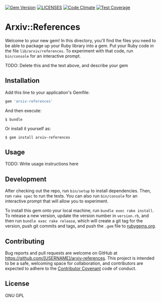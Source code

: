 [![Gem Version](https://badge.fury.io/rb/arxiv-references.svg)](https://badge.fury.io/rb/arxiv-references)
[![LICENSES](https://img.shields.io/badge/LICENSE-GPL-blue.svg)](https://img.shields.io/badge/LICENSE-GPL-blue.svg)
[![Code Climate](https://codeclimate.com/github/nishimuuu/Arxiv-references/badges/gpa.svg)](https://codeclimate.com/github/nishimuuu/Arxiv-references)
[![Test Coverage](https://codeclimate.com/github/nishimuuu/Arxiv-references/badges/coverage.svg)](https://codeclimate.com/github/nishimuuu/Arxiv-references/coverage)
# Arxiv::References

Welcome to your new gem! In this directory, you'll find the files you need to be able to package up your Ruby library into a gem. Put your Ruby code in the file `lib/arxiv/references`. To experiment with that code, run `bin/console` for an interactive prompt.

TODO: Delete this and the text above, and describe your gem

## Installation

Add this line to your application's Gemfile:

```ruby
gem 'arxiv-references'
```

And then execute:

    $ bundle

Or install it yourself as:

    $ gem install arxiv-references

## Usage

TODO: Write usage instructions here

## Development

After checking out the repo, run `bin/setup` to install dependencies. Then, run `rake spec` to run the tests. You can also run `bin/console` for an interactive prompt that will allow you to experiment.

To install this gem onto your local machine, run `bundle exec rake install`. To release a new version, update the version number in `version.rb`, and then run `bundle exec rake release`, which will create a git tag for the version, push git commits and tags, and push the `.gem` file to [rubygems.org](https://rubygems.org).

## Contributing

Bug reports and pull requests are welcome on GitHub at https://github.com/[USERNAME]/arxiv-references. This project is intended to be a safe, welcoming space for collaboration, and contributors are expected to adhere to the [Contributor Covenant](contributor-covenant.org) code of conduct.


## License

GNU GPL
